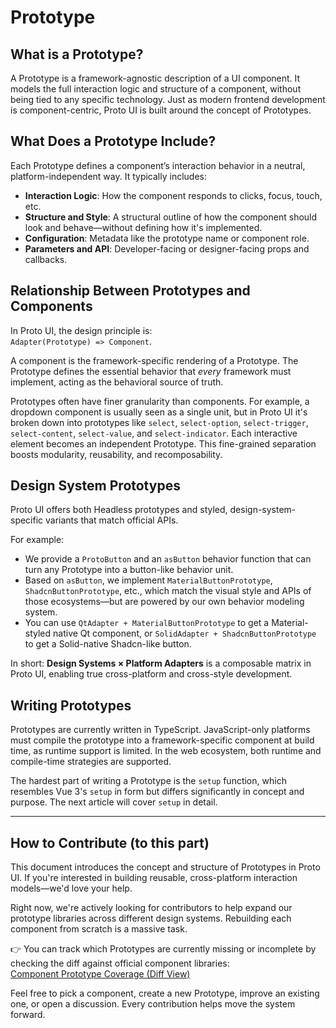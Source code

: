 # Prototype

## What is a Prototype?

A Prototype is a framework-agnostic description of a UI component. It models the full interaction logic and structure of a component, without being tied to any specific technology. Just as modern frontend development is component-centric, Proto UI is built around the concept of Prototypes.

## What Does a Prototype Include?

Each Prototype defines a component’s interaction behavior in a neutral, platform-independent way. It typically includes:

- **Interaction Logic**: How the component responds to clicks, focus, touch, etc.
- **Structure and Style**: A structural outline of how the component should look and behave—without defining how it's implemented.
- **Configuration**: Metadata like the prototype name or component role.
- **Parameters and API**: Developer-facing or designer-facing props and callbacks.

## Relationship Between Prototypes and Components

In Proto UI, the design principle is:  
`Adapter(Prototype) => Component`.

A component is the framework-specific rendering of a Prototype. The Prototype defines the essential behavior that _every_ framework must implement, acting as the behavioral source of truth.

Prototypes often have finer granularity than components. For example, a dropdown component is usually seen as a single unit, but in Proto UI it's broken down into prototypes like `select`, `select-option`, `select-trigger`, `select-content`, `select-value`, and `select-indicator`. Each interactive element becomes an independent Prototype. This fine-grained separation boosts modularity, reusability, and recomposability.

## Design System Prototypes

Proto UI offers both Headless prototypes and styled, design-system-specific variants that match official APIs.

For example:

- We provide a `ProtoButton` and an `asButton` behavior function that can turn any Prototype into a button-like behavior unit.
- Based on `asButton`, we implement `MaterialButtonPrototype`, `ShadcnButtonPrototype`, etc., which match the visual style and APIs of those ecosystems—but are powered by our own behavior modeling system.
- You can use `QtAdapter + MaterialButtonPrototype` to get a Material-styled native Qt component, or `SolidAdapter + ShadcnButtonPrototype` to get a Solid-native Shadcn-like button.

In short: **Design Systems × Platform Adapters** is a composable matrix in Proto UI, enabling true cross-platform and cross-style development.

## Writing Prototypes

Prototypes are currently written in TypeScript. JavaScript-only platforms must compile the prototype into a framework-specific component at build time, as runtime support is limited. In the web ecosystem, both runtime and compile-time strategies are supported.

The hardest part of writing a Prototype is the `setup` function, which resembles Vue 3's `setup` in form but differs significantly in concept and purpose. The next article will cover `setup` in detail.

---

## How to Contribute (to this part)

This document introduces the concept and structure of Prototypes in Proto UI. If you're interested in building reusable, cross-platform interaction models—we'd love your help.

Right now, we're actively looking for contributors to help expand our prototype libraries across different design systems. Rebuilding each component from scratch is a massive task.

👉 You can track which Prototypes are currently missing or incomplete by checking the diff against official component libraries:  
[Component Prototype Coverage (Diff View)](https://github.com/xxx)

Feel free to pick a component, create a new Prototype, improve an existing one, or open a discussion. Every contribution helps move the system forward.
